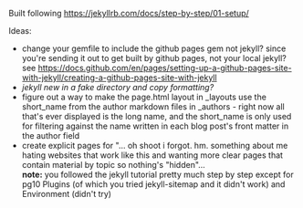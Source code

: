 Built following https://jekyllrb.com/docs/step-by-step/01-setup/

Ideas:
- change your gemfile to include the github pages gem not jekyll? since you're sending it out to get built by github pages, not your local jekyll? see https://docs.github.com/en/pages/setting-up-a-github-pages-site-with-jekyll/creating-a-github-pages-site-with-jekyll
- *jekyll new in a fake directory and copy formatting?*
- figure out a way to make the page.html layout in _layouts use the short_name from the author markdown files in _authors - right now all that's ever displayed is the long name, and the short_name is only used for filtering against the name written in each blog post's front matter in the author field
- create explicit pages for "... oh shoot i forgot. hm. something about me hating websites that work like this and wanting more clear pages that contain material by topic so nothing's "hidden"...   
**note:** you followed the jekyll tutorial pretty much step by step except for pg10 Plugins (of which you tried jekyll-sitemap and it didn't work) and Environment (didn't try)
